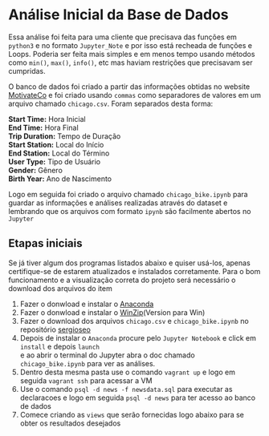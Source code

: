# Análise Inicial da Base de Dados
<p>Essa análise foi feita para uma cliente que precisava das funções em <code>python3</code> e no formato <code>Jupyter_Note</code> e por isso está recheada de funções e Loops. Poderia ser feita mais simples e em menos tempo usando métodos como <code>min()</code>, <code>max()</code>, <code>info()</code>, etc mas haviam restrições que precisavam ser cumpridas.</p>
<p>O banco de dados foi criado a partir das informações obtidas no website <a href="https://www.motivateco.com/", target="_blank">MotivateCo</a> e foi criado usando <code>commas</code> como separadores de valores em um arquivo chamado <code>chicago.csv</code>. Foram separados desta forma:</p>
<p>
  <b>Start Time:</b> Hora Inicial</br>
  <b>End Time:</b> Hora Final</br>
  <b>Trip Duration:</b> Tempo de Duração</br>
  <b>Start Station:</b> Local do Início</br>
  <b>End Station:</b> Local do Término</br>
  <b>User Type:</b> Tipo de Usuário </br>
  <b>Gender:</b> Gênero</br>
  <b>Birth Year:</b> Ano de Nascimento</br>
</p>
Logo em seguida foi criado o arquivo chamado <code>chicago_bike.ipynb</code> para guardar as informações e análises realizadas através do dataset e lembrando que os arquivos com formato <code>ipynb</code> são facilmente abertos no <code>Jupyter</code>

## Etapas iniciais

Se já tiver algum dos programas listados abaixo e quiser usá-los, apenas certifique-se de estarem atualizados e instalados corretamente. Para o bom funcionamento e a visualização correta do projeto será necessário o download dos arquivos do item 
<ol>
  <li>Fazer o donwload e instalar o <a href="https://www.anaconda.com/">Anaconda</a></li>
  <li>Fazer o donwload e instalar o <a href="https://www.winzip.com/win/en/downwz.html">WinZip</a>(Version para Win)</li>
  <li>Fazer o download dos arquivos <code>chicago.csv</code> e <code>chicago_bike.ipynb</code> no repositório <a href="https://github.com/sergioseo/MotivateCo">sergioseo</a></li>
  <li>Depois de instalar o <code>Anaconda</code> procure pelo <code>Jupyter Notebook</code> e click em <code>install</code> e depois <code>launch</code></li> e ao abrir o terminal do Jupyter abra o doc chamado <code>chicago_bike.ipynb</code> para ver as análises.
  
  
  
  
  <li>Dentro desta mesma pasta use o comando <code>vagrant up</code> e logo em seguida <code>vagrant ssh</code> para acessar a VM</li>
  <li>Use o comando <code>psql -d news -f newsdata.sql</code> para executar as declaracoes e logo em seguida <code>psql -d news</code> para ter acesso ao banco de dados</li>
  <li>Comece criando as <code>views</code> que serão fornecidas logo abaixo para se obter os resultados desejados</li>
</ol>

